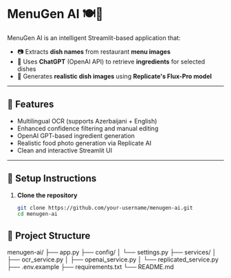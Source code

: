 # MenuGen AI 🍽️🤖

MenuGen AI is an intelligent Streamlit-based application that:
- 📷 Extracts **dish names** from restaurant **menu images**
- 🧠 Uses **ChatGPT** (OpenAI API) to retrieve **ingredients** for selected dishes
- 🎨 Generates **realistic dish images** using **Replicate's Flux-Pro model**

---

## 🚀 Features

- Multilingual OCR (supports Azerbaijani + English)
- Enhanced confidence filtering and manual editing
- OpenAI GPT-based ingredient generation
- Realistic food photo generation via Replicate AI
- Clean and interactive Streamlit UI

---

## 🔧 Setup Instructions

1. **Clone the repository**
   ```bash
   git clone https://github.com/your-username/menugen-ai.git
   cd menugen-ai

## 📁 Project Structure

menugen-ai/
├── app.py
├── config/
│   └── settings.py
├── services/
│   ├── ocr_service.py
│   ├── openai_service.py
│   └── replicated_service.py
├── .env.example
├── requirements.txt
└── README.md
